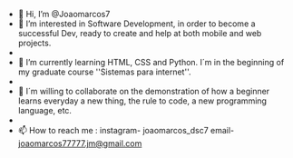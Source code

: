 - 👋 Hi, I’m @Joaomarcos7
- 👀 I’m interested in Software Development, in order to become a successful Dev, ready to create and help at both mobile and web projects.
- 
- 🌱 I’m currently learning HTML, CSS and Python. I´m in the beginning of my graduate course ''Sistemas para internet''.
- 
- 💞️ I´m willing to collaborate on the demonstration of how a beginner learns everyday a new thing, the rule to code, a new programming language, etc. 
- 
- 📫 How to reach me : instagram- joaomarcos_dsc7   email- joaomarcos77777.jm@gmail.com


<!---
Joaomarcos7/Joaomarcos7 is a ✨ special ✨ repository because its `README.md` (this file) appears on your GitHub profile.
You can click the Preview link to take a look at your changes.
--->
